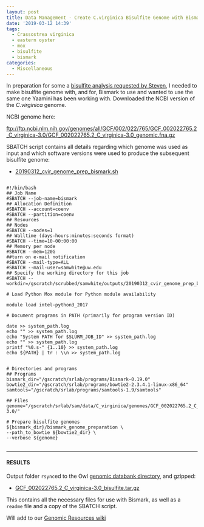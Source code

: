 ```yaml
---
layout: post
title: Data Management - Create C.virginica Bisulfite Genome with Bismark on Mox
date: '2019-03-12 14:39'
tags:
  - Crassostrea virginica
  - eastern oyster
  - mox
  - bisulfite
  - bismark
categories:
  - Miscellaneous
---
```

In preparation for some a [bisulfite analysis requested by Steven](https://github.com/RobertsLab/resources/issues/589), I needed to make bisulfite genome with, and for, Bismark to use and wanted to use the same one Yaamini has been working with. Downloaded the NCBI version of the _C.virginica_ genome.

NCBI genome here:

ftp://ftp.ncbi.nlm.nih.gov/genomes/all/GCF/002/022/765/GCF_002022765.2_C_virginica-3.0/GCF_002022765.2_C_virginica-3.0_genomic.fna.gz

SBATCH script contains all details regarding which genome was used as input and which software versions were used to produce the subsequent bisulfite genome:

- [20190312_cvir_genome_prep_bismark.sh](http://gannet.fish.washington.edu/Atumefaciens/20190312_cvir_genome_prep_bismark/20190312_cvir_genome_prep_bismark.sh)

<pre><code>
#!/bin/bash
## Job Name
#SBATCH --job-name=bismark
## Allocation Definition
#SBATCH --account=coenv
#SBATCH --partition=coenv
## Resources
## Nodes
#SBATCH --nodes=1
## Walltime (days-hours:minutes:seconds format)
#SBATCH --time=10-00:00:00
## Memory per node
#SBATCH --mem=120G
##turn on e-mail notification
#SBATCH --mail-type=ALL
#SBATCH --mail-user=samwhite@uw.edu
## Specify the working directory for this job
#SBATCH --workdir=/gscratch/scrubbed/samwhite/outputs/20190312_cvir_genome_prep_bismark

# Load Python Mox module for Python module availability

module load intel-python3_2017

# Document programs in PATH (primarily for program version ID)

date >> system_path.log
echo "" >> system_path.log
echo "System PATH for $SLURM_JOB_ID" >> system_path.log
echo "" >> system_path.log
printf "%0.s-" {1..10} >> system_path.log
echo ${PATH} | tr : \\n >> system_path.log


# Directories and programs
## Programs
bismark_dir="/gscratch/srlab/programs/Bismark-0.19.0"
bowtie2_dir="/gscratch/srlab/programs/bowtie2-2.3.4.1-linux-x86_64"
samtools="/gscratch/srlab/programs/samtools-1.9/samtools"

## Files
genome="/gscratch/srlab/sam/data/C_virginica/genomes/GCF_002022765.2_C_virginica-3.0/"

# Prepare bisulfite genomes
${bismark_dir}/bismark_genome_preparation \
--path_to_bowtie ${bowtie2_dir} \
--verbose ${genome}

</code></pre>

---

#### RESULTS

Output folder ```rsync```ed to the Owl [genomic databank directory](http://owl.fish.washington.edu/halfshell/genomic-databank/), and gzipped:

- [GCF_002022765.2_C_virginica-3.0_bisulfite.tar.gz](http://owl.fish.washington.edu/halfshell/genomic-databank/GCF_002022765.2_C_virginica-3.0_bisulfite.tar.gz)

This contains all the necessary files for use with Bismark, as well as a ```readme``` file and a copy of the SBATCH script.

Will add to our [Genomic Resources wiki](https://github.com/RobertsLab/resources/wiki/Genomic-Resources)
